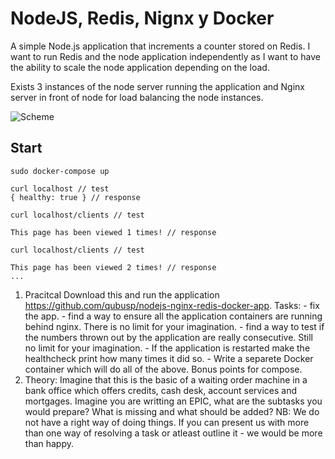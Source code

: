 # NodeJS, Redis, Nignx y Docker

A simple Node.js application that increments a counter stored on Redis.
I want to run Redis and the node application independently as I want to have
the ability to scale the node application depending on the load.

Exists 3 instances of the node server running the application and Nginx server
in front of node for load balancing the node instances.


![Scheme](Docker.png)

## Start
```
sudo docker-compose up
```

```
curl localhost // test
{ healthy: true } // response
```

```
curl localhost/clients // test

This page has been viewed 1 times! // response

curl localhost/clients // test

This page has been viewed 2 times! // response
...
```

1. Pracitcal
Download this and run the application https://github.com/qubusp/nodejs-nginx-redis-docker-app. 
Tasks:
        - fix the app. 
        - find a way to ensure all the application containers are running behind nginx. There is no limit for your imagination.
        - find a way to test if the numbers thrown out by the application are really consecutive. Still no limit for your imagination. 
        - If the application is restarted make the healthcheck print how many times it did so. 
        - Write a separete Docker container which will do all of the above. Bonus points for compose. 
2. Theory:
Imagine that this is the basic of a waiting order machine in a bank office which offers credits, cash desk, account services and mortgages.  Imagine you are writting an EPIC, what are the subtasks you would prepare? What is missing and what should be added?
NB: We do not have a right way of doing things. If you can present us with more than one way of resolving a task or atleast outline it - we would be more than happy. 